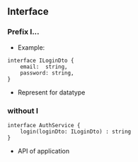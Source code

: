 ## Interface
### Prefix I...
- Example:
```
interface ILoginDto {
    email:  string,
    password: string,
}
```
- Represent for datatype
### without I
```
interface AuthService {
    login(loginDto: ILoginDto) : string
}
```
- API of application